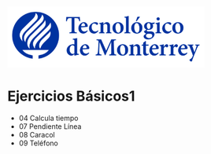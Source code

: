 ![Tec de Monterrey](images/logotecmty.png)
# Ejercicios Básicos1

- 04 Calcula tiempo
- 07 Pendiente Línea
- 08 Caracol
- 09 Teléfono

